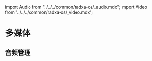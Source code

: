 import Audio from "../../../common/radxa-os/\_audio.mdx";
import Video from "../../../common/radxa-os/\_video.mdx";

# 多媒体

## 音频管理

<Audio />

## 视频播放

<Video />
